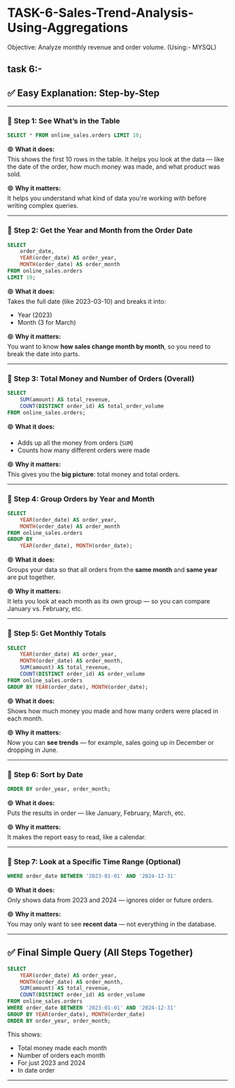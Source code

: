 # TASK-6-Sales-Trend-Analysis-Using-Aggregations
Objective: Analyze monthly revenue and order volume. (Using:- MYSQL)

task 6:-
---

## ✅ Easy Explanation: Step-by-Step

---

### 🔹 **Step 1: See What’s in the Table**
```sql
SELECT * FROM online_sales.orders LIMIT 10;
```
🟢 **What it does:**  
This shows the first 10 rows in the table. It helps you look at the data — like the date of the order, how much money was made, and what product was sold.

🟢 **Why it matters:**  
It helps you understand what kind of data you're working with before writing complex queries.

---

### 🔹 **Step 2: Get the Year and Month from the Order Date**
```sql
SELECT
    order_date,
    YEAR(order_date) AS order_year,
    MONTH(order_date) AS order_month
FROM online_sales.orders
LIMIT 10;
```
🟢 **What it does:**  
Takes the full date (like 2023-03-10) and breaks it into:
- Year (2023)
- Month (3 for March)

🟢 **Why it matters:**  
You want to know **how sales change month by month**, so you need to break the date into parts.

---

### 🔹 **Step 3: Total Money and Number of Orders (Overall)**
```sql
SELECT
    SUM(amount) AS total_revenue,
    COUNT(DISTINCT order_id) AS total_order_volume
FROM online_sales.orders;
```
🟢 **What it does:**  
- Adds up all the money from orders (`SUM`)
- Counts how many different orders were made

🟢 **Why it matters:**  
This gives you the **big picture**: total money and total orders.

---

### 🔹 **Step 4: Group Orders by Year and Month**
```sql
SELECT
    YEAR(order_date) AS order_year,
    MONTH(order_date) AS order_month
FROM online_sales.orders
GROUP BY
    YEAR(order_date), MONTH(order_date);
```
🟢 **What it does:**  
Groups your data so that all orders from the **same month** and **same year** are put together.

🟢 **Why it matters:**  
It lets you look at each month as its own group — so you can compare January vs. February, etc.

---

### 🔹 **Step 5: Get Monthly Totals**
```sql
SELECT
    YEAR(order_date) AS order_year,
    MONTH(order_date) AS order_month,
    SUM(amount) AS total_revenue,
    COUNT(DISTINCT order_id) AS order_volume
FROM online_sales.orders
GROUP BY YEAR(order_date), MONTH(order_date);
```
🟢 **What it does:**  
Shows how much money you made and how many orders were placed in each month.

🟢 **Why it matters:**  
Now you can **see trends** — for example, sales going up in December or dropping in June.

---

### 🔹 **Step 6: Sort by Date**
```sql
ORDER BY order_year, order_month;
```
🟢 **What it does:**  
Puts the results in order — like January, February, March, etc.

🟢 **Why it matters:**  
It makes the report easy to read, like a calendar.

---

### 🔹 **Step 7: Look at a Specific Time Range (Optional)**
```sql
WHERE order_date BETWEEN '2023-01-01' AND '2024-12-31'
```
🟢 **What it does:**  
Only shows data from 2023 and 2024 — ignores older or future orders.

🟢 **Why it matters:**  
You may only want to see **recent data** — not everything in the database.

---

## ✅ Final Simple Query (All Steps Together)

```sql
SELECT
    YEAR(order_date) AS order_year,
    MONTH(order_date) AS order_month,
    SUM(amount) AS total_revenue,
    COUNT(DISTINCT order_id) AS order_volume
FROM online_sales.orders
WHERE order_date BETWEEN '2023-01-01' AND '2024-12-31'
GROUP BY YEAR(order_date), MONTH(order_date)
ORDER BY order_year, order_month;
```

This shows:
- Total money made each month
- Number of orders each month
- For just 2023 and 2024
- In date order

---
